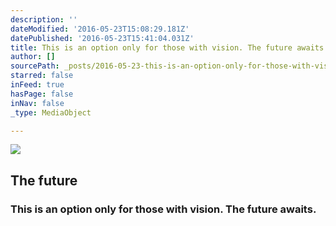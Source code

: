 ```yaml
---
description: ''
dateModified: '2016-05-23T15:08:29.181Z'
datePublished: '2016-05-23T15:41:04.031Z'
title: This is an option only for those with vision. The future awaits.
author: []
sourcePath: _posts/2016-05-23-this-is-an-option-only-for-those-with-vision-the-future-awa.md
starred: false
inFeed: true
hasPage: false
inNav: false
_type: MediaObject

---
```

<article style=""><img src="https://the-grid-user-content.s3-us-west-2.amazonaws.com/73c0e8bd-de24-4d5b-82f0-b3cabd1176f5.jpg" /><h1>The future</h1></article>

### This is an option only for those with vision. The future awaits.